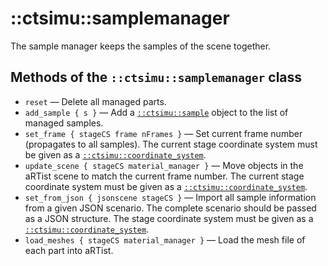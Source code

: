 # ::ctsimu::samplemanager
The sample manager keeps the samples of the scene together.

## Methods of the `::ctsimu::samplemanager` class

* `reset` — Delete all managed parts.
* `add_sample { s }` — Add a [`::ctsimu::sample`](sample.md) object to the list of managed samples.
* `set_frame { stageCS frame nFrames }` — Set current frame number (propagates to all samples). The current stage coordinate system must be given as a [`::ctsimu::coordinate_system`](coordinate_system.md).
* `update_scene { stageCS material_manager }` — Move objects in the aRTist scene to match the current frame number. The current stage coordinate system must be given as a [`::ctsimu::coordinate_system`](coordinate_system.md).
* `set_from_json { jsonscene stageCS }` — Import all sample information from a given JSON scenario. The complete scenario should be passed as a JSON structure. The stage coordinate system must be given as a [`::ctsimu::coordinate_system`](coordinate_system.md).
* `load_meshes { stageCS material_manager }` — Load the mesh file of each part into aRTist.